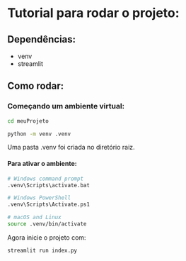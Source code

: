 # Tutorial para rodar o projeto:

## Dependências:
- venv
- streamlit

## Como rodar:
### Começando um ambiente virtual:
```bash
cd meuProjeto
```

```bash
python -m venv .venv
```

Uma pasta .venv foi criada no diretório raiz.

#### Para ativar o ambiente:

```bash
# Windows command prompt
.venv\Scripts\activate.bat

# Windows PowerShell
.venv\Scripts\Activate.ps1

# macOS and Linux
source .venv/bin/activate
```

Agora inicie o projeto com:
```bash
streamlit run index.py
```